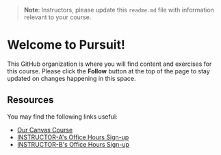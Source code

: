 > **Note**: Instructors, please update this `readme.md` file with information relevant to your course. 

# Welcome to Pursuit!

This GitHub organization is where you will find content and exercises for this course. Please click the **Follow** button at the top of the page to stay updated on changes happening in this space.

## Resources

You may find the following links useful:

- [Our Canvas Course]()
- [INSTRUCTOR-A's Office Hours Sign-up]()
- [INSTRUCTOR-B's Office Hours Sign-up]()
